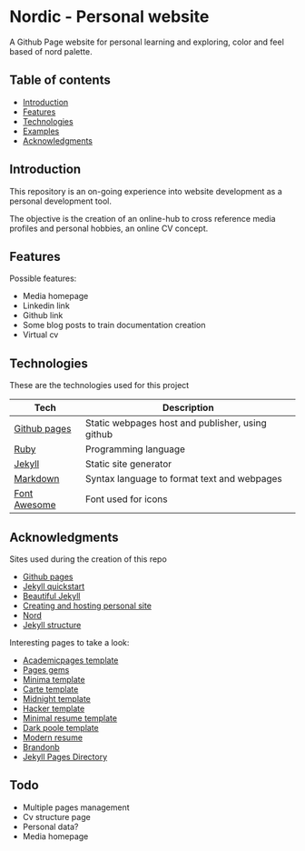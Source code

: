 # Nordic - Personal website

A Github Page website for personal learning and exploring, color and feel based of nord palette.

## Table of contents

* [Introduction](#introduction)
* [Features](#features)
* [Technologies](#technologies)
* [Examples](#examples)
* [Acknowledgments](#acknowledgments)

## Introduction

This repository is an on-going experience into website development as a personal development tool. 

The objective is the creation of an online-hub to cross reference media profiles and personal hobbies, an online CV concept.


## Features

Possible features:

* Media homepage
* Linkedin link
* Github link
* Some blog posts to train documentation creation
* Virtual cv

## Technologies

These are the technologies used for this project

Tech   | Description
------ | -----------
[Github pages](https://pages.github.com/) | Static webpages host and publisher, using github
[Ruby](https://www.ruby-lang.org/en/) | Programming language
[Jekyll](https://jekyllrb.com/) | Static site generator
[Markdown](https://www.markdownguide.org/) | Syntax language to format text and webpages
[Font Awesome](https://fontawesome.com/v4.7.0/) | Font used for icons

## Acknowledgments

Sites used during the creation of this repo

* [Github pages](https://pages.github.com/)
* [Jekyll quickstart](https://jekyllrb.com/docs/)
* [Beautiful Jekyll](https://raw.githubusercontent.com/daattali/beautiful-jekyll/)
* [Creating and hosting personal site](http://jmcglone.com/guides/github-pages/)
* [Nord](https://github.com/arcticicestudio/nord)
* [Jekyll structure](https://jekyllrb.com/docs/structure/)

Interesting pages to take a look:

* [Academicpages template](https://academicpages.github.io/)
* [Pages gems](https://github.com/github/pages-gem)
* [Minima template](https://github.com/jekyll/minima)
* [Carte template](https://github.com/Wiredcraft/carte)
* [Midnight template](https://github.com/pages-themes/midnight)
* [Hacker template](https://github.com/pages-themes/hacker)
* [Minimal resume template](https://github.com/murraco/jekyll-theme-minimal-resume)
* [Dark poole template](https://github.com/andrewhwanpark/dark-poole)
* [Modern resume](https://github.com/sproogen/modern-resume-theme)
* [Brandonb](https://github.com/brandonb927/brandonb.ca)
* [Jekyll Pages Directory](https://github.com/bbakersmith/jekyll-pages-directory)

## Todo
* Multiple pages management
* Cv structure page
* Personal data?
* Media homepage
